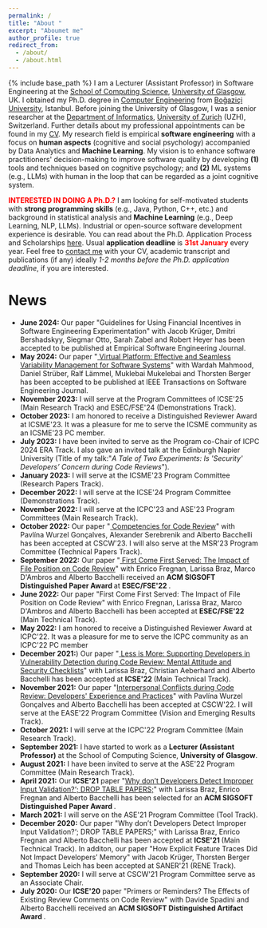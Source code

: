 ```yaml
---
permalink: /
title: "About "
excerpt: "Aboumet me"
author_profile: true
redirect_from: 
  - /about/
  - /about.html
---
```

{% include base_path %}
I am a Lecturer (Assistant Professor) in Software Engineering at the <a href="https://www.gla.ac.uk/schools/computing/">School of Computing Science</a>, <a href="https://www.gla.ac.uk">University of Glasgow</a>, UK. I obtained my Ph.D. degree in <a href="https://www.cmpe.boun.edu.tr/">Computer Engineering</a> from  <a href="http://www.boun.edu.tr/en_US">Bo&#287;azi&ccedil;i University</a>, Istanbul. Before joining the University of Glasgow, I was a senior researcher at the <a href="https://www.ifi.uzh.ch/en.html">Department of Informatics</a>, <a href="https://www.uzh.ch/en.html">University of Zurich</a> (UZH), Switzerland. Further details about my professional appointments can be found in my <a href="https://gulcalikli.github.io/files/CV_Gul_Calikli.pdf">CV</a>. My research field is empirical <b>software engineering</b> with a focus on <b>human aspects</b> (cognitive and social psychology) accompanied by Data Analytics and <b>Machine Learning</b>. My vision is to enhance software practitioners' decision-making to improve software quality by developing <b>(1)</b> tools and techniques based on cognitive psychology; and <b>(2)</b> ML systems (e.g., LLMs) with human in the loop that can be regarded as a joint cognitive system.
<p><b style="color:red;">INTERESTED IN DOING A Ph.D.?</b> I am looking for self-motivated students with <b>strong programming skills</b> (e.g., Java, Python, C++, etc.) and background in statistical analysis and <b>Machine Learning</b> (e.g., Deep Learning, NLP, LLMs). Industrial or open-source software development experience is desirable. You can read about the Ph.D. Application Process and Scholarships <a href="https://www.gla.ac.uk/schools/computing/postgraduateresearch/prospectivestudents/">here</a>. Usual <b>application deadline</b> is <b style="color:red;">31st January</b> every year. Feel free to <a href="mailto:handangul.calikli@glasgow.ac.uk">contact me</a> with your CV, academic transcript and publications (if any) ideally <i>1-2 months before the Ph.D. application deadline</i>, if you are interested.</p>

News
======
<ul>
<li><b>June 2024:</b> Our paper "Guidelines for Using Financial Incentives in Software Engineering Experimentation" with Jacob Kr&uuml;ger, Dmitri Bershadskyy, Siegmar Otto, Sarah Zabel and Robert Heyer has been accepted to be published at Empirical Software Engineering Journal.</li>
  
<li><b>May 2024:</b> Our paper "<a href="https://eprints.gla.ac.uk/325895/2/325895.pdf"> Virtual Platform: Effective and Seamless Variability Management for Software Systems</a>" with Wardah Mahmood, Daniel Str&uuml;ber, Ralf L&auml;mmel, Muklebai Mukelebai and Thorsten Berger has been accepted to be published at IEEE Transactions on Software Engineering Journal.</li>

<li><b>November 2023:</b> I will serve at the Program Committees of ICSE'25 (Main Research Track) and ESEC/FSE'24 (Demonstrations Track).</li>
  
<li><b>October 2023:</b>  I am honored to receive a Distinguished Reviewer Award at ICSME'23. It was a pleasure for me to serve the ICSME community as an ICSME'23 PC member.</li> 

<li><b>July 2023:</b>  I have been invited to serve as the Program co-Chair of ICPC 2024 ERA Track. I also gave an invited talk at the Edinburgh Napier University (Title of my talk:"<i>A Tale of Two Experiments: Is 'Security' Developers’ Concern during Code Reviews</i>").</li> 

<li><b>January 2023:</b> I will serve at the ICSME'23 Program Committee (Research Papers Track).</li> 

<li><b>December 2022:</b> I will serve at the ICSE'24 Program Committee (Demonstrations Track).</li>

<li><b>November 2022:</b> I will serve at the  ICPC'23 and ASE'23 Program Committees (Main Research Track).</li>  

<li><b>October 2022:</b> Our paper "<a href="https://eprints.gla.ac.uk/281901/1/281901.pdf"> Competencies for Code Review</a>" with Pavl&iacute;na Wurzel Gon&ccedil;alves, Alexander Serebrenik and Alberto Bacchelli has been accepted at CSCW'23. I will also serve at the MSR'23 Program Committee (Technical Papers Track).</li>  
  
<li><b>September 2022:</b> Our paper "<a href="https://arxiv.org/pdf/2208.04259.pdf"> First Come First Served: The Impact of File Position on Code Review</a>" with Enrico Fregnan, Larissa Braz, Marco D'Ambros and Alberto Bacchelli received an <b> ACM SIGSOFT Distinguished Paper Award </b> at <b> ESEC/FSE'22 </b>.</li>  

<li><b>June 2022:</b> Our paper "First Come First Served: The Impact of File Position on Code Review" with Enrico Fregnan, Larissa Braz, Marco D'Ambros and Alberto Bacchelli has been accepted at <b> ESEC/FSE'22 </b> (Main Technical Track).</li>
  
<li><b>May 2022:</b> I am honored to receive a Distinguished Reviewer Award at ICPC'22. It was a pleasure for me to serve the ICPC community as an ICPC'22 PC member</li>
  
<li><b>December 2021:</b>) Our paper "<a href="https://arxiv.org/pdf/2202.04586.pdf"> Less is More: Supporting Developers in Vulnerability Detection during Code Review: Mental Attitude and Security Checklists</a>" with Larissa Braz, Christian Aeberhard  and Alberto Bacchelli has been accepted at <b> ICSE'22 </b> (Main Technical Track).</li> 
  
<li><b>November 2021:</b> Our paper "<a href="https://arxiv.org/pdf/2201.05425.pdf">Interpersonal Conflicts during Code Review: Developers' Experience and Practices</a>" with Pavl&iacute;na Wurzel Gon&ccedil;alves and Alberto Bacchelli has been accepted at CSCW'22. I will serve at the EASE'22 Program Committee (Vision and Emerging Results Track).</li> 
  
<li><b>October 2021:</b> I will serve at the ICPC'22 Program Committee (Main Research Track).</li>  

<li><b>September 2021:</b> I have started to work as a <b>Lecturer (Assistant Professor)</b> at the School of Computing Science, <b>University of Glasgow</b>.</li>  

<li><b>August 2021:</b> I have been invited to serve at the ASE'22 Program Committee (Main Research Track).</li>

<li><b>April 2021:</b> Our <b>ICSE'21</b> paper "<a href="https://arxiv.org/abs/2102.06251">Why don’t Developers Detect Improper Input Validation?‘; DROP TABLE PAPERS;</a>" with Larissa Braz, Enrico Fregnan and Alberto Bacchelli has been selected for an <b> ACM SIGSOFT Distinguished Paper Award </b>.</li>
  
<li><b>March 2021:</b> I will serve on the ASE'21 Program Committee (Tool Track).</li>

<li><b>December 2020:</b> Our paper "Why don’t Developers Detect Improper Input Validation?‘; DROP TABLE PAPERS;" with Larissa Braz, Enrico Fregnan and Alberto Bacchelli has been accepted at <b> ICSE'21 </b> (Main Technical Track). In additon, our paper "How Explicit Feature Traces Did Not Impact Developers’ Memory" with Jacob Kr&uuml;ger, Thorsten Berger and Thomas Leich has been accepted at SANER'21 (RENE Track).</li>

<li><b>September 2020:</b> I will serve at CSCW'21 Program Committee serve as an Associate Chair.</li>

<li><b>July 2020:</b> Our <b>ICSE'20</b> paper "Primers or Reminders? The Effects of Existing Review Comments on Code Review" with Davide Spadini and Alberto Bacchelli received an <b> ACM SIGSOFT Distinguished Artifact Award </b> .</li>

</ul>
